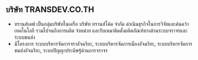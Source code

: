 ## บริษัท TRANSDEV.CO.TH
- ทรานส์เดฟ เป็นกลุ่มบริษัทในเครือ บริษัท ทรานส์โค้ด จำกัด ดำเนินธุรกิจในการวิจัยและค้นคว้าเทคโนโลยี รวมไปจนถึงการผลิต จำหน่าย และรับเหมาติดตั้งผลิตภัณฑ์ทางด้านระบบจราจรและระบบขนส่ง  
- มีโครงการ ระบบบริหารจัดการจราอัจฉริยะ, ระบบบริหารจัดการเมืองอัจฉริยะ, ระบบบริหารจัดการขนส่งอัจฉริยะ, ระบบปัญญาประดิษฐ์ด้านการจราจร
